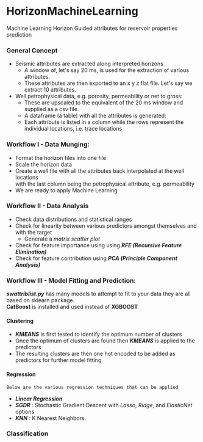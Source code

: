 # HorizonMachineLearning
Machine Learning Horizon Guided attributes for reservoir properties prediction

### General Concept
*  Seismic attributes are extracted along interpreted horizons
    * A window of, let's say 20 ms, is used for the extraction of various attributes. 
    * These attributes are then exported to an x y z flat file. Let's say we extract 10 attributes.
*  Well petrophysical data, e.g. porosity, permeability or net to gross:
    *  These are upscaled to the equivalent of the 20 ms window and supplied as a csv file.
    *  A dataframe (a table) with all the attributes is generated:
    *  Each attribute is listed in a column while the rows represent the individual locations, 
    i.e. trace locations
    
### Workflow I - Data Munging:
*  Format the horizon files into one file
*  Scale the horizon data
*  Create a well file with all the attributes back interpolated at the well locations   
with the last column being the petrophysical attribute, e.g. permeability
*  We are ready to apply Machine Learning

### Workflow II - Data Analysis
*  Check data distributions and statistical ranges
*  Check for linearity between various predictors amongst themselves and with the target
    *  Generate a *matrix scatter plot*
*  Check for feature importance using using *__RFE (Recursive Feature Elimination)__*
*  Check for feature contribution using *__PCA (Principle Component Analysis)__*

### Workflow III - Model Fitting and Prediction:
*__swattriblist.py__* has many models to attempt to fit to your data they are all based on sklearn package.  
**CatBoost** is installed and used instead of **XGBOOST**

####  Clustering  
*  *__KMEANS__* is first tested to identify the optimum number of clusters  
*  Once the optimum of clusters are found then *__KMEANS__* is applied to the predictors
*  The resulting clusters are then one hot encoded to be added as predictors for further model fitting
    
####  Regression
    Below are the various regression techniques that can be applied  
*  *__Linear Regression__*
*  *__SGDR__* : Stochastic Gradient Descent with *Lasso*, *Ridge*, and *ElasticNet* options
*  *__KNN__* : K Nearest Neighbors. 
    
###  Classification

